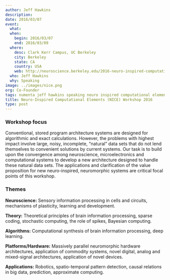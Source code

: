 ```yaml
---
author: Jeff Hawkins
description:
date: 2016/03/07
event:
  what:
  when:
    begin: 2016/03/07
    end: 2016/03/09
  where:
    desc: Clark Kerr Campus, UC Berkeley
    city: Berkeley
    state: CA
    country: USA
    web: http://neuroscience.berkeley.edu/2016-neuro-inspired-computational-elements-workshop/
  who: Jeff Hawkins
  why: Speaking
image: ../images/nice.png
org: Co-Founder
tags: numenta jeff hawkins speaking neuro inspired computational elements workshop nice 2016
title: Neuro-Inspired Computational Elements (NICE) Workshop 2016
type: post
---
```


### Workshop focus

Conventional, stored program architecture systems are designed for algorithmic
and exact calculations.  However, the problems with highest impact involve
large, noisy, incomplete, “natural” data sets that do not lend themselves to
convenient solutions by current systems.  Our task is to build upon the
convergence among neuroscience, microelectronics and computational systems to
develop a new architecture designed to handle these natural data sets. The
applications and clarification of the value proposition for new neuro-inspired,
neuromorphic systems are critical focal points of this workshop.

### Themes

**Neuroscience:** Sensory information processing in cells and circuits,
mechanisms of plasticity, learning and development.

**Theory:** Theoretical principles of brain information processing, sparse
coding, stochastic computing, the role of spikes, Bayesian computing.

**Algorithms:** Computational synthesis of brain information processing, deep
learning.

**Platforms/Hardware:** Massively parallel neuromorphic hardware architectures,
application of commodity systems, novel digital, analog and mixed-signal
architectures, application of novel devices.

**Applications:** Robotics, spatio-temporal pattern detection, causal relations
in big data, prediction, approximate computing.
